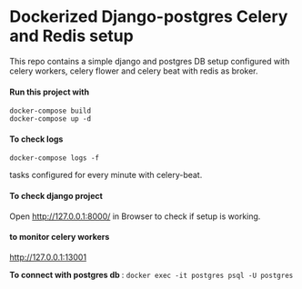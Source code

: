 # Dockerized Django-postgres Celery and Redis setup
This repo contains a simple django and postgres DB setup configured with celery workers, celery flower and celery beat with redis as broker.

#### Run this project with 
```
docker-compose build
docker-compose up -d
```
#### To check logs
```
docker-compose logs -f
```

tasks configured for every minute with celery-beat.


#### To check django project

Open http://127.0.0.1:8000/ in Browser to check if setup is working.

#### to monitor celery workers

http://127.0.0.1:13001


<B> To connect with postgres db </B> : ```docker exec -it postgres psql -U postgres```
